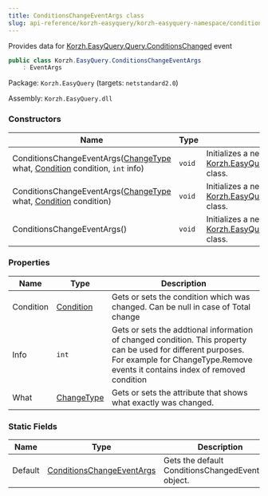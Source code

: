```yaml
---
title: ConditionsChangeEventArgs class
slug: api-reference/korzh-easyquery/korzh-easyquery-namespace/conditionschangeeventargs-class
---
```



Provides data for [Korzh.EasyQuery.Query.ConditionsChanged](/api-reference/korzh-easyquery/korzh-easyquery-namespace/query-class) event
```csharp
public class Korzh.EasyQuery.ConditionsChangeEventArgs
    : EventArgs

```
Package: `Korzh.EasyQuery` (targets: `netstandard2.0`)

Assembly: `Korzh.EasyQuery.dll`

### Constructors

| Name | Type | Description | 
| --- | --- | --- | 
| ConditionsChangeEventArgs([ChangeType](/api-reference/korzh-easyquery/korzh-easyquery-namespace/changetype-enum) what, [Condition](/api-reference/korzh-easyquery/korzh-easyquery-namespace/condition-class) condition, `int` info) | `void` | Initializes a new instance of the [Korzh.EasyQuery.ConditionsChangeEventArgs](/api-reference/korzh-easyquery/korzh-easyquery-namespace/conditionschangeeventargs-class) class. | 
| ConditionsChangeEventArgs([ChangeType](/api-reference/korzh-easyquery/korzh-easyquery-namespace/changetype-enum) what, [Condition](/api-reference/korzh-easyquery/korzh-easyquery-namespace/condition-class) condition) | `void` | Initializes a new instance of the [Korzh.EasyQuery.ConditionsChangeEventArgs](/api-reference/korzh-easyquery/korzh-easyquery-namespace/conditionschangeeventargs-class) class. | 
| ConditionsChangeEventArgs() | `void` | Initializes a new instance of the [Korzh.EasyQuery.ConditionsChangeEventArgs](/api-reference/korzh-easyquery/korzh-easyquery-namespace/conditionschangeeventargs-class) class. | 


### Properties

| Name | Type | Description | 
| --- | --- | --- | 
| Condition | [Condition](/api-reference/korzh-easyquery/korzh-easyquery-namespace/condition-class) | Gets or sets the condition which was changed. Can be null in case of Total change | 
| Info | `int` | Gets or sets the addtional information of changed condition.  This property can be used for different purposes.  For example for ChangeType.Remove events it contains index of removed condition | 
| What | [ChangeType](/api-reference/korzh-easyquery/korzh-easyquery-namespace/changetype-enum) | Gets or sets the attribute that shows what exactly was changed. | 


### Static Fields

| Name | Type | Description | 
| --- | --- | --- | 
| Default | [ConditionsChangeEventArgs](/api-reference/korzh-easyquery/korzh-easyquery-namespace/conditionschangeeventargs-class) | Gets the default ConditionsChangedEventArgs object. |